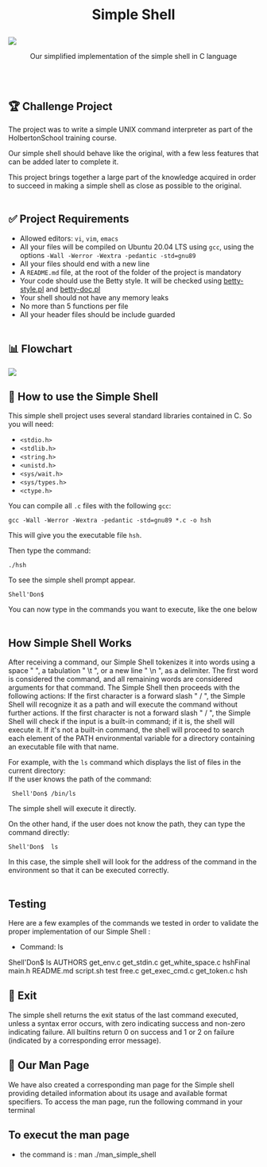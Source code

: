 # <p align="center">Simple Shell </p>
![](https://i.imgur.com/kbRcHzQ.png)
<p align="center">Our simplified implementation of the simple shell in C language<p>
  <br></br>

## 🏆 Challenge Project

The project was to write a simple UNIX command interpreter as part of the HolbertonSchool training course.

Our simple shell should behave like the original, with a few less features that can be added later to complete it.

This project brings together a large part of the knowledge acquired in order to succeed in making a simple shell as close as possible to the original.
<br></br>
## ✅ Project Requirements

- Allowed editors: `vi`, `vim`, `emacs`
- All your files will be compiled on Ubuntu 20.04 LTS using `gcc`, using the options `-Wall -Werror -Wextra -pedantic -std=gnu89`
- All your files should end with a new line
- A `README.md` file, at the root of the folder of the project is mandatory
- Your code should use the Betty style. It will be checked using [betty-style.pl](https://github.com/hs-hq/Betty/blob/main/betty-style.pl) and [betty-doc.pl](https://github.com/hs-hq/Betty/blob/main/betty-doc.pl)
- Your shell should not have any memory leaks
- No more than 5 functions per file
- All your header files should be include guarded
<br></br>
## 📊 Flowchart
![](https://i.imgur.com/FVphY8W.png)
## 🤨 How to use the Simple Shell

This simple shell project uses several standard libraries contained in C. So you will need:
- `<stdio.h>`
- `<stdlib.h>`
- `<string.h>`
- `<unistd.h>`
- `<sys/wait.h>`
- `<sys/types.h>`
- `<ctype.h>`

You can compile all `.c` files with the following `gcc`:

```
gcc -Wall -Werror -Wextra -pedantic -std=gnu89 *.c -o hsh
```
This will give you the executable file `hsh`.

Then type the command:

```
./hsh
```
To see the simple shell prompt appear.

```
Shell'Don$
```
You can now type in the commands you want to execute, like the one below
<br></br>
## How Simple Shell Works

After receiving a command, our Simple Shell tokenizes it into words using a space " ", a tabulation " \t ", or a new line " \n ", as a delimiter. The first word is considered the command, and all remaining words are considered arguments for that command. The Simple Shell then proceeds with the following actions:
If the first character is a forward slash " / ", the Simple Shell will recognize it as a path and will execute the command without further actions.
If the first character is not a forward slash " / ", the Simple Shell will check if the input is a built-in command; if it is, the shell will execute it. If it's not a built-in command, the shell will proceed to search each element of the PATH environmental variable for a directory containing an executable file with that name.

For example, with the `ls` command which displays the list of files in the current directory:\
If the user knows the path of the command:
```
 Shell'Don$ /bin/ls
```
The simple shell will execute it directly.

On the other hand, if the user does not know the path, they can type the command directly:
```
Shell'Don$  ls
```
In this case, the simple shell will look for the address of the command in the environment so that it can be executed correctly.
<br></br>
## Testing

Here are a few examples of the commands we tested in order to validate the proper implementation of our Simple Shell :

- Command: ls

Shell'Don$ ls
AUTHORS  get_env.c       get_stdin.c  get_white_space.c  hshFinal     main.h  README.md  script.sh  test
free.c   get_exec_cmd.c  get_token.c  hsh

## 🚪 Exit

The simple shell returns the exit status of the last command executed, unless a syntax error occurs, with zero indicating success and non-zero indicating failure. All builtins return 0 on success and 1 or 2 on failure (indicated by a corresponding error message).

## 📖 Our Man Page

We have also created a corresponding man page for the Simple shell providing detailed information about its usage and available format specifiers. To access the man page, run the following command in your terminal

## To execut  the man page
- the command is : man  ./man_simple_shell